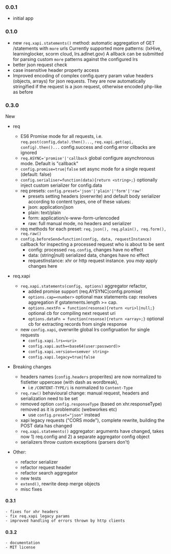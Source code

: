 ### 0.0.1

- initial app

### 0.1.0

- new `req.xapi.statements()` method: automatic aggregation of GET /statements with `more` urls
Currently supported more patterns: (lxHive, learninglocker, scorm cloud, lrs.adlnet.gov)
A allback can be submitted for parsing custom `more` patterns against the configured lrs
- better json request check
- case insensitive header property access
- Improved encoding of complex config.query param value headers (objects, arrays) for json requests.
They are now automatically stringified if the request is a json request, otherwise encoded php-like as before

### 0.3.0

New

* req
    - ES6 Promise mode for all requests, i.e. `req.post(config,data).then()...`, `req.xapi.get(api, config).then()...` config.success and config.error cllbacks are ignored
    - `req.ASYNC='promise'|'callback` global configure asynchronous mode. Default is "callback"
    - `config.promise=true|false` set async mode for a single request (default: false)
    - `config.serialiser=function(data){return <string>;}` optionally inject custom serializer for config.data
    - req presets: `config.preset='json'|'plain'|'form'|'raw'`
        - presets setting headers (overwrite) and default body serializer according to content types, one of these values:
        - json:     application/json
        - plain:    text/plain
        - form:     application/x-www-form-urlencoded
        - raw:      full manual mode, no headers and serializer
    - req methods for each preset: `req.json(), req.plain(), req.form(), req.raw()`
    - `config.beforeSend=function(config, data, requestInstance)` callback for inspecting a processed request who is about to be sent
        - config: processed `req.config`, changes have no effect
        - data: (string|null) serialized data, changes have no effect
        - requestInstance: xhr or http request instance. you *may* apply changes here

* req.xapi
    - `req.xapi.statements(config, options)` aggregator refactor,
        - added promise support (req.AYSYNC|config.promise)
        - `options.cap=<number>` optional max statements cap: resolves aggregation if gstatements.length >= cap.
        - `options.nextFn = function(resonse){return <uri>l|null;}` optional cb for compiling next request uri
        - `options.dataFn = function(resonse){return <array>;}`  optional cb for extracting records from single response
    - new `config.xapi`, overwrite global lrs configruation for single requests
        - `config.xapi.lrs=<uri>`
        - `config.xapi.auth=<base64(user:password)>`
        - `config.xapi.version=<semver string>`
        - `config.xapi.legacy=true|false`

* Breaking changes
    - headers names (`config.headers` properites) are now normalized to fistletter uppercase (with dash as wordbreak),
        - i.e `/CONTENT-TYPE/i` is normalized to `Content-Type`
    - `req.raw()` behavioural change: manual request, headers and serialization need to be set
    - removed option `config.responseType` (based on xhr.responseType) removed as it is problematic (webworkes etc)
        - use `config.preset="json"` instead
    - xapi legacy requests ("CORS mode"), complete rewrite, building the POST data has changed
    - `req.xapi.statements()` aggregator: arguments have changed, takes now 1) req.config and 2) a separate aggregator config object
    - serializers throw custom exceptions (parsers don't)

* Other:
    - refactor serializer
    - refactor request header
    - refactor search aggregator
    - new tests
    - `extend()`, rewrite deep merge objects
    - misc fixes

#### 0.3.1

    - fixes for xhr headers
    - fix req.xapi legacy params
    - improved handling of errors thrown by http clients

#### 0.3.2

    - documentation
    - MIT license
